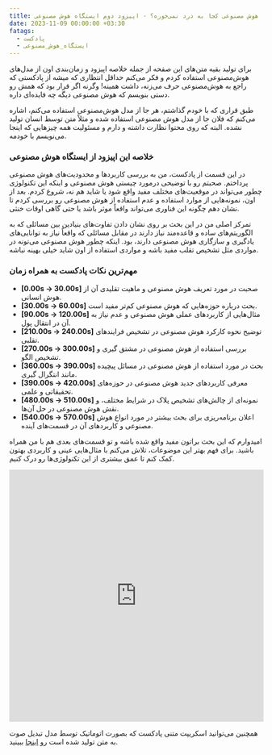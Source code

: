 ```yaml
---
title: هوش مصنوعی کجا به درد نمی‌خوره؟ - اپیزود دوم ایستگاه هوش مصنوعی
date: 2023-11-09 00:00:00 +03:30
fatags:
  - پادکست
  - ایستگاه_هوش_مصنوعی
---
```


برای تولید بقیه متن‌های این صفحه از جمله خلاصه اپیزود و زمان‌بندی اون از مدل‌های هوش‌مصنوعی استفاده کردم و فکر می‌کنم حداقل انتظاری که میشه از پادکستی که راجع به هوش‌مصنوعی حرف می‌زنه، داشت همینه! وگرنه اگر قرار بود که همش رو دستی بنویسم که هوش مصنوعی دیگه چه فایده‌ای داره.

طبق قراری که با خودم گذاشتم، هر جا از مدل هوش‌مصنوعی استفاده می‌کنم، اشاره می‌کنم که فلان جا از مدل‌ هوش مصنوعی استفاده شده و مثلاً متن توسط انسان تولید نشده. البته که روی محتوا نظارت داشته و دارم و مسئولیت همه چیزهایی که اینجا می‌نویسم با خودمه.

### خلاصه این اپیزود از ایستگاه هوش مصنوعی

در این قسمت از پادکست، من به بررسی کاربردها و محدودیت‌های هوش مصنوعی پرداختم. صحبتم رو با توضیحی درمورد چیستی هوش مصنوعی و اینکه این تکنولوژی چطور می‌تواند در موقعیت‌های مختلف مفید واقع شود یا شاید هم نه، شروع کردم. بعد از اون، نمونه‌هایی از موارد استفاده و عدم استفاده از هوش مصنوعی رو بررسی کردم تا نشان دهم چگونه این فناوری می‌تواند واقعاً موثر باشد یا حتی گاهی اوقات خنثی.

تمرکز اصلی من در این بحث بر روی نشان دادن تفاوت‌های بنیادین بین مسائلی که به الگوریتم‌های ساده و قاعده‌مند نیاز دارند در مقابل مسائلی که واقعاً نیاز به توانایی‌های یادگیری و سازگاری هوش مصنوعی دارند، بود. اینکه چطور هوش مصنوعی می‌تونه در مواردی مثل تشخیص تقلب مفید باشه و مواردی استفاده از اون شاید خیلی بهینه نباشه.

### مهم‌ترین نکات پادکست به همراه زمان

- **[0.00s -> 30.00s]** صحبت در مورد تعریف هوش مصنوعی و ماهیت تقلیدی آن از هوش انسانی.
- **[30.00s -> 60.00s]** بحث درباره حوزه‌هایی که هوش مصنوعی کم‌تر مفید است.
- **[90.00s -> 120.00s]** مثال‌هایی از کاربردهای عملی هوش مصنوعی و عدم نیاز به آن در انتقال پول.
- **[210.00s -> 240.00s]** توضیح نحوه کارکرد هوش مصنوعی در تشخیص فرایندهای تقلبی.
- **[270.00s -> 300.00s]** بررسی استفاده از هوش مصنوعی در مشتق گیری و تشخیص الگو.
- **[360.00s -> 390.00s]** بحث در مورد استفاده از هوش مصنوعی در مسائل پیچیده مانند انتگرال گیری.
- **[390.00s -> 420.00s]** معرفی کاربردهای جدید هوش مصنوعی در حوزه‌های تحقیقاتی و علمی.
- **[480.00s -> 510.00s]** نمونه‌ای از چالش‌های تشخیص پلاک در شرایط مختلف، و نقش هوش مصنوعی در حل آن‌ها.
- **[540.00s -> 570.00s]** اعلان برنامه‌ریزی برای بحث بیشتر در مورد انواع هوش مصنوعی و کاربردهای آن در قسمت‌های آینده.

امیدوارم که این بحث براتون مفید واقع شده باشه و تو قسمت‌های بعدی هم با من همراه باشید. برای فهم بهتر این موضوعات، تلاش می‌کنم با مثال‌هایی عینی و کاربردی بهتون کمک کنم تا عمق بیشتری از این تکنولوژی‌ها رو درک کنیم.

<iframe src="https://castbox.fm/app/castbox/player/id5618013/id642154960?v=8.22.11&autoplay=0" frameborder="0" width="100%" height="500"></iframe>


همچنین می‌توانید اسکریپت متنی پادکست که بصورت اتوماتیک توسط مدل تبدیل صوت به متن تولید شده است رو [اینجا](https://aprd.ir/transcripts/ai-station-e02/) ببینید. 
